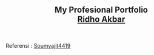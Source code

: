 <h2 align="center">
  My Profesional Portfolio<br/>
  <a href="https://ridhotherass.vercel.app/" target="_blank">Ridho Akbar</a>
</h2>

<br/>

Referensi : [Soumyajit4419](https://github.com/soumyajit4419/Portfolio)
